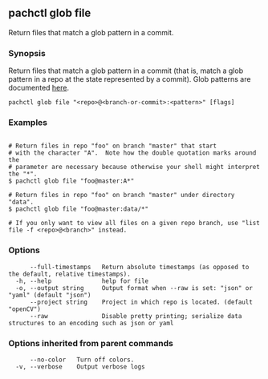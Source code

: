 ## pachctl glob file

Return files that match a glob pattern in a commit.

### Synopsis

Return files that match a glob pattern in a commit (that is, match a glob pattern in a repo at the state represented by a commit). Glob patterns are documented [here](https://golang.org/pkg/path/filepath/#Match).

```
pachctl glob file "<repo>@<branch-or-commit>:<pattern>" [flags]
```

### Examples

```

# Return files in repo "foo" on branch "master" that start
# with the character "A".  Note how the double quotation marks around the
# parameter are necessary because otherwise your shell might interpret the "*".
$ pachctl glob file "foo@master:A*"

# Return files in repo "foo" on branch "master" under directory "data".
$ pachctl glob file "foo@master:data/*"

# If you only want to view all files on a given repo branch, use "list file -f <repo>@<branch>" instead.
```

### Options

```
      --full-timestamps   Return absolute timestamps (as opposed to the default, relative timestamps).
  -h, --help              help for file
  -o, --output string     Output format when --raw is set: "json" or "yaml" (default "json")
      --project string    Project in which repo is located. (default "openCV")
      --raw               Disable pretty printing; serialize data structures to an encoding such as json or yaml
```

### Options inherited from parent commands

```
      --no-color   Turn off colors.
  -v, --verbose    Output verbose logs
```

